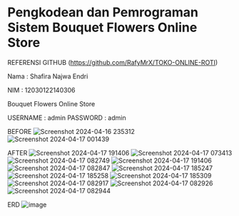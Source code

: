 # Pengkodean dan Pemrograman Sistem Bouquet Flowers Online Store

REFERENSI GITHUB
(https://github.com/RafyMrX/TOKO-ONLINE-ROTI)

Nama : Shafira Najwa Endri

NIM : 12030122140306

Bouquet Flowers Online Store

USERNAME : admin   PASSWORD : admin


BEFORE
![Screenshot 2024-04-16 235312](https://github.com/ShafiraNajwaEndri/shafiranajwaendri.github.io/assets/167266526/79196117-365d-44ac-8cc4-a5c582b6a918)
![Screenshot 2024-04-17 001439](https://github.com/ShafiraNajwaEndri/shafiranajwaendri.github.io/assets/167266526/d2bb030d-480b-4de4-a765-638c77816101)

AFTER 
![Screenshot 2024-04-17 191406](https://github.com/ShafiraNajwaEndri/shafiranajwaendri.github.io/assets/167266526/1e2a999f-43a2-48f1-8b7c-08f95ed69576)
![Screenshot 2024-04-17 073413](https://github.com/ShafiraNajwaEndri/shafiranajwaendri.github.io/assets/167266526/11aa8861-47c6-46ea-b471-9f4491e85bb8)
![Screenshot 2024-04-17 082749](https://github.com/ShafiraNajwaEndri/shafiranajwaendri.github.io/assets/167266526/87cfaf50-a01c-41ca-b56d-f536dc7775e5)
![Screenshot 2024-04-17 191406](https://github.com/ShafiraNajwaEndri/shafiranajwaendri.github.io/assets/167266526/3d677a51-e73f-47d8-9b85-ae54a98f69e4)
![Screenshot 2024-04-17 082847](https://github.com/ShafiraNajwaEndri/shafiranajwaendri.github.io/assets/167266526/cbde033b-b5da-4a1d-ad40-1300a08a9158)
![Screenshot 2024-04-17 185247](https://github.com/ShafiraNajwaEndri/shafiranajwaendri.github.io/assets/167266526/b56cd92f-8e59-4402-a40b-fb5b45865466)
![Screenshot 2024-04-17 185258](https://github.com/ShafiraNajwaEndri/shafiranajwaendri.github.io/assets/167266526/c81c61e1-a934-450e-80b6-82608c44b5ec)
![Screenshot 2024-04-17 185309](https://github.com/ShafiraNajwaEndri/shafiranajwaendri.github.io/assets/167266526/c3d71a5d-f37b-40cb-9b93-801e84aa302b)
![Screenshot 2024-04-17 082917](https://github.com/ShafiraNajwaEndri/shafiranajwaendri.github.io/assets/167266526/ff59009d-00b2-4bb2-a85b-baf252edc0e4)
![Screenshot 2024-04-17 082926](https://github.com/ShafiraNajwaEndri/shafiranajwaendri.github.io/assets/167266526/278bcc5e-5be0-406f-ace5-40971a4429ab)
![Screenshot 2024-04-17 082944](https://github.com/ShafiraNajwaEndri/shafiranajwaendri.github.io/assets/167266526/4d583401-15fb-4cf7-bf6f-368907bb6937)

ERD
![image](https://github.com/ShafiraNajwaEndri/shafiranajwaendri.github.io/assets/167266526/95f17407-17c1-49d3-9150-b97b62ee5663)



